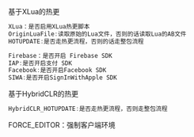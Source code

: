 基于XLua的热更
```c
XLua：是否启用XLua热更脚本
OriginLuaFile:读取原始的Lua文件，否则的话读取Lua的AB文件
HOTUPDATE:是否走热更流程，否则的话走整包流程

Firebase：是否开启 Firebase SDK
IAP:是否开启支付 SDK
Facebook:是否开启Facebook SDK
SIWA:是否开启SignInWithApple SDK

```

基于HybridCLR的热更
```c
HybridCLR_HOTUPDATE:是否走热更流程，否则走整包流程
```


FORCE_EDITOR：强制客户端环境